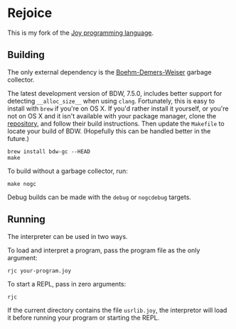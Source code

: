 # Rejoice

This is my fork of the [Joy programming language][joy].

## Building

The only external dependency is the [Boehm-Demers-Weiser][bdw] garbage
collector.

The latest development version of BDW, 7.5.0, includes better support
for detecting `__alloc_size__` when using `clang`. Fortunately, this
is easy to install with `brew` if you're on OS X. If you'd rather
install it yourself, or you're not on OS X and it isn't available with
your package manager, clone the [repository][bdw-git], and follow
their build instructions. Then update the `Makefile` to locate your
build of BDW. (Hopefully this can be handled better in the future.)

```
brew install bdw-gc --HEAD
make
```

To build without a garbage collector, run:

```
make nogc
```

Debug builds can be made with the `debug` or `nogcdebug` targets.

## Running

The interpreter can be used in two ways.

To load and interpret a program, pass the program file as the only
argument:

```
rjc your-program.joy
```

To start a REPL, pass in zero arguments:

```
rjc
```

If the current directory contains the file `usrlib.joy`, the
interpretor will load it before running your program or starting the
REPL.

[joy]: https://en.wikipedia.org/wiki/Joy_(programming_language)
[bdw]: http://hboehm.info/gc/
[bdw-git]: https://github.com/ivmai/bdwgc
